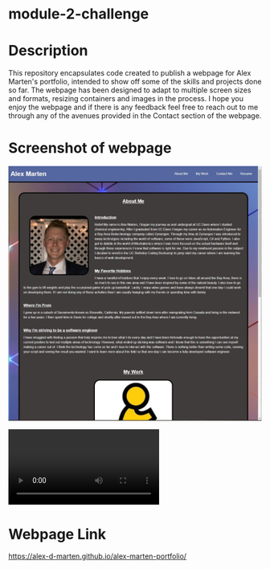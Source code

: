# module-2-challenge

# Description
This repository encapsulates code created to publish a webpage for Alex Marten's portfolio, intended to show off some of the skills and projects done so far. The webpage has been designed to adapt to multiple screen sizes and formats, resizing containers and images in the process. I hope you enjoy the webpage and if there is any feedback feel free to reach out to me through any of the avenues provided in the Contact section of the webpage.

# Screenshot of webpage
![Webpage Screenshot](https://github.com/alex-d-marten/alex-marten-portfolio/blob/main/assets/images/Webpage%20Screenshot.jpg)

![Webpage Video](https://github.com/alex-d-marten/alex-marten-portfolio/blob/main/assets/images/Alex%20Marten%20Portfolio.webm)

# Webpage Link
https://alex-d-marten.github.io/alex-marten-portfolio/